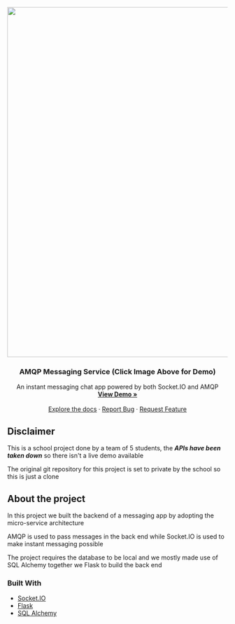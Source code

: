 


<p align="center">

<a href="https://youtu.be/KMPdTMK-NJw" align="center">
  <img src="https://user-images.githubusercontent.com/58852708/94669927-7c1f0800-0344-11eb-9671-371ce1a408d1.png" width="800px"/>
</a>

<h3 align="center">AMQP Messaging Service (Click Image Above for Demo)</h3>
<p align="center">
  An instant messaging chat app powered by both Socket.IO and AMQP
  </br>
  <a href="https://youtu.be/KMPdTMK-NJw"><strong>View Demo »</strong></a>
  </br>
  </br>
  <a href="https://github.com/wenruiq/amqp-msg-service">Explore the docs</a> · 
  <a href="https://github.com/wenruiq/amqp-msg-service">Report Bug</a> ·
  <a href="https://github.com/wenruiq/amqp-msg-service">Request Feature</a>
</p>
</p>

## Disclaimer
This is a school project done by a team of 5 students, the ***APIs have been taken down*** so there isn't a live demo available

The original git repository for this project is set to private by the school so this is just a clone

## About the project
In this project we built the backend of a messaging app by adopting the micro-service architecture

AMQP is used to pass messages in the back end while Socket.IO is used to make instant messaging possible

The project requires the database to be local and we mostly made use of SQL Alchemy together we Flask to build the back end
### Built With
* [Socket.IO](https://socket.io/)
* [Flask](https://flask.palletsprojects.com/en/1.1.x/)
* [SQL Alchemy](https://www.sqlalchemy.org/)
